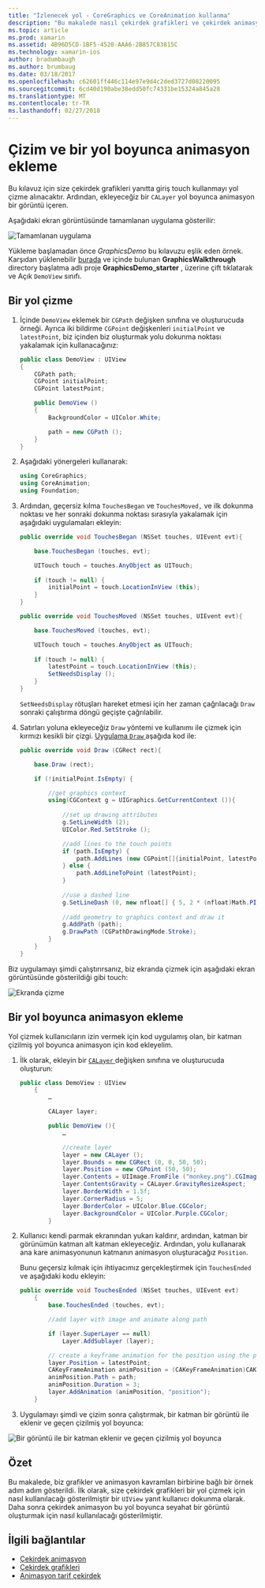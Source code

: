 ```yaml
---
title: "İzlenecek yol - CoreGraphics ve CoreAnimation kullanma"
description: "Bu makalede nasıl çekirdek grafikleri ve çekirdek animasyon kullanan bir uygulama oluşturmak adım adım gösterilmektedir. Görüntüyü bir yol boyunca seyahat animasyon nasıl yanı sıra nasıl yanıt olarak kullanıcı dokunma ekranında çizileceğini gösterir."
ms.topic: article
ms.prod: xamarin
ms.assetid: 4B96D5CD-1BF5-4520-AAA6-2B857C83815C
ms.technology: xamarin-ios
author: bradumbaugh
ms.author: brumbaug
ms.date: 03/18/2017
ms.openlocfilehash: c62601ff446c114e97e9d4c2ded3727d08220095
ms.sourcegitcommit: 6cd40d190abe38edd50fc74331be15324a845a28
ms.translationtype: MT
ms.contentlocale: tr-TR
ms.lasthandoff: 02/27/2018
---
```

# <a name="drawing-and-animating-along-a-path"></a>Çizim ve bir yol boyunca animasyon ekleme

Bu kılavuz için size çekirdek grafikleri yanıtta giriş touch kullanmayı yol çizme alınacaktır. Ardından, ekleyeceğiz bir `CALayer` yol boyunca animasyon bir görüntü içeren.

Aşağıdaki ekran görüntüsünde tamamlanan uygulama gösterilir:

![](graphics-animation-walkthrough-images/00-final-app.png "Tamamlanan uygulama")

Yükleme başlamadan önce *GraphicsDemo* bu kılavuzu eşlik eden örnek. Karşıdan yüklenebilir [burada](https://developer.xamarin.com/samples/monotouch/GraphicsAndAnimation/) ve içinde bulunan **GraphicsWalkthrough** directory başlatma adlı proje **GraphicsDemo_starter** , üzerine çift tıklatarak ve Açık `DemoView` sınıfı.

## <a name="drawing-a-path"></a>Bir yol çizme


1. İçinde `DemoView` eklemek bir `CGPath` değişken sınıfına ve oluşturucuda örneği. Ayrıca iki bildirme `CGPoint` değişkenleri `initialPoint` ve `latestPoint`, biz içinden biz oluşturmak yolu dokunma noktası yakalamak için kullanacağınız:
    
    ```csharp
    public class DemoView : UIView
    {
        CGPath path;
        CGPoint initialPoint;
        CGPoint latestPoint;
    
        public DemoView ()
        {
            BackgroundColor = UIColor.White;
    
            path = new CGPath ();
        }
    }
    ```

2. Aşağıdaki yönergeleri kullanarak:

    ```csharp
    using CoreGraphics;
    using CoreAnimation;
    using Foundation;
    ```

3. Ardından, geçersiz kılma `TouchesBegan` ve `TouchesMoved,` ve ilk dokunma noktası ve her sonraki dokunma noktası sırasıyla yakalamak için aşağıdaki uygulamaları ekleyin:

    ```csharp
    public override void TouchesBegan (NSSet touches, UIEvent evt){
    
        base.TouchesBegan (touches, evt);
    
        UITouch touch = touches.AnyObject as UITouch;
        
        if (touch != null) {
            initialPoint = touch.LocationInView (this);
        }
    }
    
    public override void TouchesMoved (NSSet touches, UIEvent evt){
    
        base.TouchesMoved (touches, evt);
    
        UITouch touch = touches.AnyObject as UITouch;
        
        if (touch != null) {
            latestPoint = touch.LocationInView (this);
            SetNeedsDisplay ();
        }
    }
    ```

    `SetNeedsDisplay` rötuşları hareket etmesi için her zaman çağrılacağı `Draw` sonraki çalıştırma döngü geçişte çağrılabilir.

4. Satırları yoluna ekleyeceğiz `Draw` yöntemi ve kullanımı ile çizmek için kırmızı kesikli bir çizgi. [Uygulama `Draw` ](~/ios/platform/graphics-animation-ios/core-graphics.md) aşağıda kod ile:

    ```csharp
    public override void Draw (CGRect rect){
    
        base.Draw (rect);
    
        if (!initialPoint.IsEmpty) {
    
            //get graphics context
            using(CGContext g = UIGraphics.GetCurrentContext ()){
                    
                //set up drawing attributes
                g.SetLineWidth (2);
                UIColor.Red.SetStroke ();
    
                //add lines to the touch points
                if (path.IsEmpty) {
                    path.AddLines (new CGPoint[]{initialPoint, latestPoint});
                } else {
                    path.AddLineToPoint (latestPoint);
                }
            
                //use a dashed line
                g.SetLineDash (0, new nfloat[] { 5, 2 * (nfloat)Math.PI });
                                
                //add geometry to graphics context and draw it
                g.AddPath (path);       
                g.DrawPath (CGPathDrawingMode.Stroke);
            }
        }
    }
    ```

Biz uygulamayı şimdi çalıştırırsanız, biz ekranda çizmek için aşağıdaki ekran görüntüsünde gösterildiği gibi touch:

![](graphics-animation-walkthrough-images/01-path.png "Ekranda çizme")

## <a name="animating-along-a-path"></a>Bir yol boyunca animasyon ekleme

Yol çizmek kullanıcıların izin vermek için kod uygulamış olan, bir katman çizilmiş yol boyunca animasyon için kod ekleyelim.

1. İlk olarak, ekleyin bir [ `CALayer` ](~/ios/platform/graphics-animation-ios/core-animation.md) değişken sınıfına ve oluşturucuda oluşturun:

    ```csharp
    public class DemoView : UIView
        {
            …
    
            CALayer layer;
    
            public DemoView (){
                …
    
                //create layer
                layer = new CALayer ();
                layer.Bounds = new CGRect (0, 0, 50, 50);
                layer.Position = new CGPoint (50, 50);
                layer.Contents = UIImage.FromFile ("monkey.png").CGImage;
                layer.ContentsGravity = CALayer.GravityResizeAspect;
                layer.BorderWidth = 1.5f;
                layer.CornerRadius = 5;
                layer.BorderColor = UIColor.Blue.CGColor;
                layer.BackgroundColor = UIColor.Purple.CGColor;
            }
    ```

2. Kullanıcı kendi parmak ekranından yukarı kaldırır, ardından, katman bir görünümün katman alt katman ekleyeceğiz. Ardından, yolu kullanarak ana kare animasyonunun katmanın animasyon oluşturacağız `Position`.

    Bunu geçersiz kılmak için ihtiyacımız gerçekleştirmek için `TouchesEnded` ve aşağıdaki kodu ekleyin:

    ```csharp
    public override void TouchesEnded (NSSet touches, UIEvent evt)
        {
            base.TouchesEnded (touches, evt);

            //add layer with image and animate along path

            if (layer.SuperLayer == null)
                Layer.AddSublayer (layer);

            // create a keyframe animation for the position using the path
            layer.Position = latestPoint;
            CAKeyFrameAnimation animPosition = (CAKeyFrameAnimation)CAKeyFrameAnimation.FromKeyPath ("position");
            animPosition.Path = path;
            animPosition.Duration = 3;
            layer.AddAnimation (animPosition, "position");
        }
    ```

3. Uygulamayı şimdi ve çizim sonra çalıştırmak, bir katman bir görüntü ile eklenir ve geçen çizilmiş yol boyunca:

![](graphics-animation-walkthrough-images/00-final-app.png "Bir görüntü ile bir katman eklenir ve geçen çizilmiş yol boyunca")

## <a name="summary"></a>Özet

Bu makalede, biz grafikler ve animasyon kavramları birbirine bağlı bir örnek adım adım gösterildi. İlk olarak, size çekirdek grafikleri bir yol çizmek için nasıl kullanılacağı gösterilmiştir bir `UIView` yanıt kullanıcı dokunma olarak. Daha sonra çekirdek animasyon bu yol boyunca seyahat bir görüntü oluşturmak için nasıl kullanılacağı gösterilmiştir.


## <a name="related-links"></a>İlgili bağlantılar

- [Çekirdek animasyon](~/ios/platform/graphics-animation-ios/core-animation.md)
- [Çekirdek grafikleri](~/ios/platform/graphics-animation-ios/core-graphics.md)
- [Animasyon tarif çekirdek](https://developer.xamarin.com/recipes/ios/animation/coreanimation)
